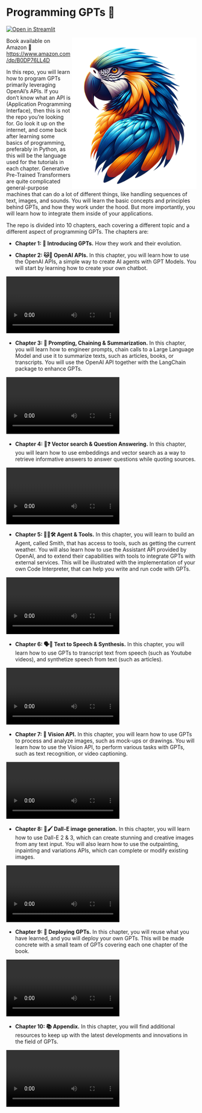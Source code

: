# Programming GPTs 🦜

[![Open in Streamlit](https://static.streamlit.io/badges/streamlit_badge_black_white.svg)](https://programming-gpts.streamlit.app/)

<img align="right" src="./img/parrot.png" height="400px"/>

Book available on Amazon 📖 
https://www.amazon.com/dp/B0DP76LL4D

In this repo, you will learn how to program GPTs primarily leveraging OpenAI’s APIs. If you don’t know what an API is (Application Programming Interface), then this is not the repo you’re looking for. Go look it up on the internet, and come back after learning some basics of programming, preferably in Python, as this will be the language used for the tutorials in each chapter.
Generative Pre-Trained Transformers are quite complicated general-purpose machines that can do a lot of different things, like handling sequences of text, images, and sounds. You will learn the basic concepts and principles behind GPTs, and how they work under the hood. But more importantly, you will learn how to integrate them inside of your applications.

The repo is divided into 10 chapters, each covering a different topic and a different aspect of programming GPTs. The chapters are:
- **Chapter 1: 🤖 Introducing GPTs.** How they work and their evolution. 

- **Chapter 2: 🐱💬 OpenAI APIs.** In this chapter, you will learn how to use the OpenAI APIs, a simple way to create AI agents with GPT Models. You will start by learning how to create your own chatbot.


<video src="https://github.com/slevin48/openai/assets/12418115/91b2c4c6-7338-4f51-9440-16e59626378d" controls="controls" style="max-width: 730px;"></video>

- **Chapter 3: 🔗 Prompting, Chaining & Summarization.** In this chapter, you will learn how to engineer prompts, chain calls to a Large Language Model and use it to summarize texts, such as articles, books, or transcripts. You will use the OpenAI API together with the LangChain package to enhance GPTs.


<video src="https://user-images.githubusercontent.com/12418115/229315555-c9d2077a-a2ed-4538-816c-ce0b9cece761.webm" controls="controls" style="max-width: 730px;"></video>

- **Chapter 4: 🔎❓ Vector search & Question Answering.** In this chapter, you will learn how to use embeddings and vector search as a way to retrieve informative answers to answer questions while quoting sources. 


<video src="https://github.com/slevin48/openai/assets/12418115/b37ec63c-1a7d-4c81-a4b0-5f10f7ceb428" controls="controls" style="max-width: 730px;"></video>

- **Chapter 5: 🕵️‍♀️🛠️ Agent & Tools.** In this chapter, you will learn to build an Agent, called Smith, that has access to tools, such as getting the current weather. You will also learn how to use the Assistant API provided by OpenAI, and to extend their capabilities with tools to integrate GPTs with external services. This will be illustrated with the implementation of your own Code Interpreter, that can help you write and run code with GPTs.


<video src="https://github.com/slevin48/openai/assets/12418115/f8e0a3e6-50c9-4eb9-961f-177000a2d7f4" controls="controls" style="max-width: 730px;"></video>

- **Chapter 6: 🗣️📢 Text to Speech & Synthesis.** In this chapter, you will learn how to use GPTs to transcript text from speech (such as Youtube videos), and synthetize speech from text (such as articles). 


<video src="https://github.com/slevin48/ami/assets/12418115/6d12b2dd-b349-48be-bdf9-4efafae4e0bf" controls="controls" style="max-width: 730px;"></video>


- **Chapter 7: 👀 Vision API.** In this chapter, you will learn how to use GPTs to process and analyze images, such as mock-ups or drawings. You will learn how to use the Vision API, to perform various tasks with GPTs, such as text recognition, or video captioning.


<video src="https://github.com/slevin48/openai/assets/12418115/1a83c37c-b105-42cf-b2d7-b25656824e13" controls="controls" style="max-width: 730px;"></video>

- **Chapter 8: 🎨🖌️ Dall-E image generation.** In this chapter, you will learn how to use Dall-E 2 & 3, which can create stunning and creative images from any text input. You will also learn how to use the outpainting, inpainting and variations APIs, which can complete or modify existing images.



<video src="https://github.com/slevin48/openai/assets/12418115/3726aa2c-67e0-474c-909f-5cb54eaa39db" controls="controls" style="max-width: 730px;"></video>

- **Chapter 9: 📌 Deploying GPTs.** In this chapter, you will reuse what you have learned, and you will deploy your own GPTs. This will be made concrete with a small team of GPTs covering each one chapter of the book.


<video src="https://github.com/user-attachments/assets/b972e931-9412-4561-a578-5fb83cf78398" controls="controls" style="max-width: 730px;"></video>


- **Chapter 10: 📚 Appendix.** In this chapter, you will find additional resources to keep up with the latest developments and innovations in the field of GPTs.


<video src="https://github.com/user-attachments/assets/f1cd1721-7440-4a14-b8f5-0527fa18afce" controls="controls" style="max-width: 730px;"></video>
